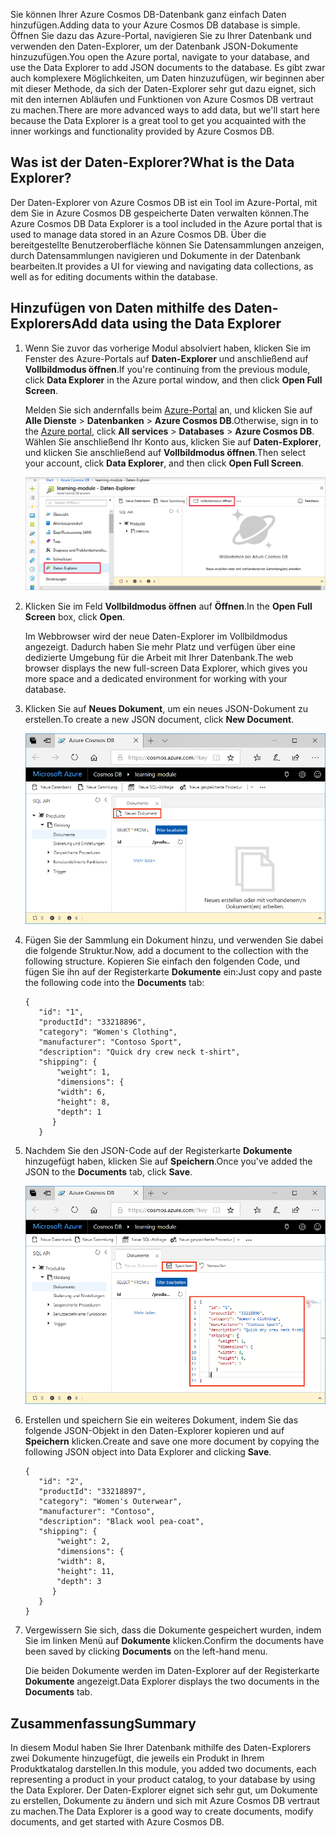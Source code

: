 <span data-ttu-id="8a005-101">Sie können Ihrer Azure Cosmos DB-Datenbank ganz einfach Daten hinzufügen.</span><span class="sxs-lookup"><span data-stu-id="8a005-101">Adding data to your Azure Cosmos DB database is simple.</span></span> <span data-ttu-id="8a005-102">Öffnen Sie dazu das Azure-Portal, navigieren Sie zu Ihrer Datenbank und verwenden den Daten-Explorer, um der Datenbank JSON-Dokumente hinzuzufügen.</span><span class="sxs-lookup"><span data-stu-id="8a005-102">You open the Azure portal, navigate to your database, and use the Data Explorer to add JSON documents to the database.</span></span> <span data-ttu-id="8a005-103">Es gibt zwar auch komplexere Möglichkeiten, um Daten hinzuzufügen, wir beginnen aber mit dieser Methode, da sich der Daten-Explorer sehr gut dazu eignet, sich mit den internen Abläufen und Funktionen von Azure Cosmos DB vertraut zu machen.</span><span class="sxs-lookup"><span data-stu-id="8a005-103">There are more advanced ways to add data, but we'll start here because the Data Explorer is a great tool to get you acquainted with the inner workings and functionality provided by Azure Cosmos DB.</span></span>

## <a name="what-is-the-data-explorer"></a><span data-ttu-id="8a005-104">Was ist der Daten-Explorer?</span><span class="sxs-lookup"><span data-stu-id="8a005-104">What is the Data Explorer?</span></span>
<span data-ttu-id="8a005-105">Der Daten-Explorer von Azure Cosmos DB ist ein Tool im Azure-Portal, mit dem Sie in Azure Cosmos DB gespeicherte Daten verwalten können.</span><span class="sxs-lookup"><span data-stu-id="8a005-105">The Azure Cosmos DB Data Explorer is a tool included in the Azure portal that is used to manage data stored in an Azure Cosmos DB.</span></span> <span data-ttu-id="8a005-106">Über die bereitgestellte Benutzeroberfläche können Sie Datensammlungen anzeigen, durch Datensammlungen navigieren und Dokumente in der Datenbank bearbeiten.</span><span class="sxs-lookup"><span data-stu-id="8a005-106">It provides a UI for viewing and navigating data collections, as well as for editing documents within the database.</span></span>

## <a name="add-data-using-the-data-explorer"></a><span data-ttu-id="8a005-107">Hinzufügen von Daten mithilfe des Daten-Explorers</span><span class="sxs-lookup"><span data-stu-id="8a005-107">Add data using the Data Explorer</span></span>

1. <span data-ttu-id="8a005-108">Wenn Sie zuvor das vorherige Modul absolviert haben, klicken Sie im Fenster des Azure-Portals auf **Daten-Explorer** und anschließend auf **Vollbildmodus öffnen**.</span><span class="sxs-lookup"><span data-stu-id="8a005-108">If you're continuing from the previous module, click **Data Explorer** in the Azure portal window, and then click **Open Full Screen**.</span></span>

    <span data-ttu-id="8a005-109">Melden Sie sich andernfalls beim [Azure-Portal](https://portal.azure.com/?azure-portal=true) an, und klicken Sie auf **Alle Dienste** > **Datenbanken** > **Azure Cosmos DB**.</span><span class="sxs-lookup"><span data-stu-id="8a005-109">Otherwise, sign in to the [Azure portal](https://portal.azure.com/?azure-portal=true), click **All services** > **Databases** > **Azure Cosmos DB**.</span></span> <span data-ttu-id="8a005-110">Wählen Sie anschließend Ihr Konto aus, klicken Sie auf **Daten-Explorer**, und klicken Sie anschließend auf **Vollbildmodus öffnen**.</span><span class="sxs-lookup"><span data-stu-id="8a005-110">Then select your account, click **Data Explorer**, and then click **Open Full Screen**.</span></span>
 
   ![Erstellen neuer Dokumente im Daten-Explorer im Azure-Portal](../media/3-azure-cosmosdb-data-explorer-full-screen.png)

2. <span data-ttu-id="8a005-112">Klicken Sie im Feld **Vollbildmodus öffnen** auf **Öffnen**.</span><span class="sxs-lookup"><span data-stu-id="8a005-112">In the **Open Full Screen** box, click **Open**.</span></span>

    <span data-ttu-id="8a005-113">Im Webbrowser wird der neue Daten-Explorer im Vollbildmodus angezeigt. Dadurch haben Sie mehr Platz und verfügen über eine dedizierte Umgebung für die Arbeit mit Ihrer Datenbank.</span><span class="sxs-lookup"><span data-stu-id="8a005-113">The web browser displays the new full-screen Data Explorer, which gives you more space and a dedicated environment for working with your database.</span></span>

3. <span data-ttu-id="8a005-114">Klicken Sie auf **Neues Dokument**, um ein neues JSON-Dokument zu erstellen.</span><span class="sxs-lookup"><span data-stu-id="8a005-114">To create a new JSON document, click **New Document**.</span></span>

   ![Erstellen neuer Dokumente über den Daten-Explorer im Azure-Portal](../media/3-azure-cosmosdb-data-explorer-new-document.png)

4. <span data-ttu-id="8a005-116">Fügen Sie der Sammlung ein Dokument hinzu, und verwenden Sie dabei die folgende Struktur.</span><span class="sxs-lookup"><span data-stu-id="8a005-116">Now, add a document to the collection with the following structure.</span></span> <span data-ttu-id="8a005-117">Kopieren Sie einfach den folgenden Code, und fügen Sie ihn auf der Registerkarte **Dokumente** ein:</span><span class="sxs-lookup"><span data-stu-id="8a005-117">Just copy and paste the following code into the **Documents** tab:</span></span>

     ```
    {
        "id": "1",
        "productId": "33218896",
        "category": "Women's Clothing",
        "manufacturer": "Contoso Sport",
        "description": "Quick dry crew neck t-shirt",
        "shipping": {
            "weight": 1,
            "dimensions": {
            "width": 6,
            "height": 8,
            "depth": 1
           }
        }
     ```

5. <span data-ttu-id="8a005-118">Nachdem Sie den JSON-Code auf der Registerkarte **Dokumente** hinzugefügt haben, klicken Sie auf **Speichern**.</span><span class="sxs-lookup"><span data-stu-id="8a005-118">Once you've added the JSON to the **Documents** tab, click **Save**.</span></span>

    ![Kopieren Sie JSON-Daten, fügen Sie sie ein, und klicken Sie im Azure-Portal im Daten-Explorer auf „Speichern“.](../media/3-azure-cosmosdb-data-explorer-save-document.png)

6. <span data-ttu-id="8a005-120">Erstellen und speichern Sie ein weiteres Dokument, indem Sie das folgende JSON-Objekt in den Daten-Explorer kopieren und auf **Speichern** klicken.</span><span class="sxs-lookup"><span data-stu-id="8a005-120">Create and save one more document by copying the following JSON object into Data Explorer and clicking **Save**.</span></span>

     ```
    {
        "id": "2",
        "productId": "33218897",
        "category": "Women's Outerwear",
        "manufacturer": "Contoso",
        "description": "Black wool pea-coat",
        "shipping": {
            "weight": 2,
            "dimensions": {
            "width": 8,
            "height": 11,
            "depth": 3
           }
        }
    }
     ```

7. <span data-ttu-id="8a005-121">Vergewissern Sie sich, dass die Dokumente gespeichert wurden, indem Sie im linken Menü auf **Dokumente** klicken.</span><span class="sxs-lookup"><span data-stu-id="8a005-121">Confirm the documents have been saved by clicking **Documents** on the left-hand menu.</span></span> 

    <span data-ttu-id="8a005-122">Die beiden Dokumente werden im Daten-Explorer auf der Registerkarte **Dokumente** angezeigt.</span><span class="sxs-lookup"><span data-stu-id="8a005-122">Data Explorer displays the two documents in the **Documents** tab.</span></span>

## <a name="summary"></a><span data-ttu-id="8a005-123">Zusammenfassung</span><span class="sxs-lookup"><span data-stu-id="8a005-123">Summary</span></span>

<span data-ttu-id="8a005-124">In diesem Modul haben Sie Ihrer Datenbank mithilfe des Daten-Explorers zwei Dokumente hinzugefügt, die jeweils ein Produkt in Ihrem Produktkatalog darstellen.</span><span class="sxs-lookup"><span data-stu-id="8a005-124">In this module, you added two documents, each representing a product in your product catalog, to your database by using the Data Explorer.</span></span> <span data-ttu-id="8a005-125">Der Daten-Explorer eignet sich sehr gut, um Dokumente zu erstellen, Dokumente zu ändern und sich mit Azure Cosmos DB vertraut zu machen.</span><span class="sxs-lookup"><span data-stu-id="8a005-125">The Data Explorer is a good way to create documents, modify documents, and get started with Azure Cosmos DB.</span></span>  
